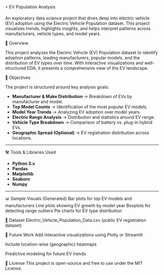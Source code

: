 ⚡ EV Population Analysis

An exploratory data science project that dives deep into electric vehicle (EV) adoption using the Electric Vehicle Population dataset. This project visualizes trends, highlights insights, and helps interpret patterns across manufacturers, vehicle types, and model years.

📌 Overview

This project analyzes the Electric Vehicle (EV) Population dataset to identify adoption patterns, leading manufacturers, popular models, and the distribution of EV types over time. With interactive visualizations and well-structured EDA, it presents a comprehensive view of the EV landscape.

🎯 Objectives

The project is structured around key analysis goals:

- **Manufacturer & Make Distribution** → Breakdown of EVs by manufacturer and model.
- **Top Model Counts** → Identification of the most popular EV models.
- **Model Year Trends** → Analyzing EV adoption over model years.
- **Electric Range Analysis** → Distribution and statistics around EV range.
- **Vehicle Type Breakdown** → Comparison of battery vs. plug-in hybrid EVs.
- **Geographic Spread (Optional)** → EV registration distribution across locations.

---

🛠️ Tools & Libraries Used

- **Python 3.x**
- **Pandas**
- **Matplotlib**
- **Seaborn**
- **Numpy**

---


📊 Sample Visuals (Generated)
Bar plots for top EV models and manufacturers
Line plots showing EV growth by model year
Boxplots for detecting range outliers
Pie charts for EV type distribution

📁 Dataset
Electric_Vehicle_Population_Data.csv (public EV registration dataset)

📌 Future Work
Add interactive visualizations using Plotly or Streamlit

Include location-wise (geographic) heatmaps

Predictive modeling for future EV trends

📝 License
This project is open-source and free to use under the MIT License.
